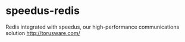 # speedus-redis
Redis integrated with speedus, our high-performance communications solution http://torusware.com/
